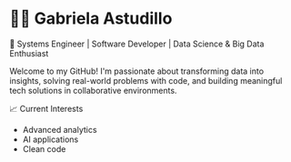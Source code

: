 # 👩‍💻 Gabriela Astudillo

🚀 Systems Engineer | Software Developer | Data Science & Big Data Enthusiast

Welcome to my GitHub! I'm passionate about transforming data into insights, solving real-world problems with code, and building meaningful tech solutions in collaborative environments.

📈 Current Interests
  - Advanced analytics
  - AI applications
  - Clean code
